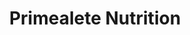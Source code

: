 ---
title: "Primealete Nutrition"
url: /canton/primealete-nutrition/
shop: nutrition supplements
---
